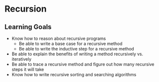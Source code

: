 # Recursion

## Learning Goals

* Know how to reason about recursive programs
    * Be able to write a base case for a recursive method
    * Be able to write the inductive step for a recursive method
* Be able to explain the benefits of writing a method recursively vs. iteratively
* Be able to trace a recursive method and figure out how many recursive steps it will take
* Know how to write recursive sorting and searching algorithms